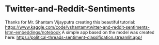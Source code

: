 # Twitter-and-Reddit-Sentiments
Thanks for Mr. Shantam Vijayputra creating this beautiful tutorial:
https://www.kaggle.com/code/vshantam/twitter-and-reddit-sentiments-lstm-embeddings/notebook
A simple app based on the model was created here:
https://political-threads-sentiment-classification.streamlit.app/
